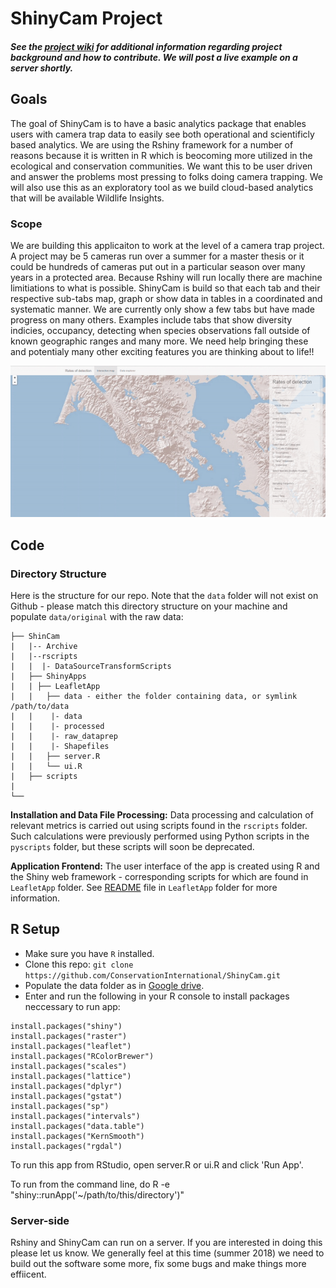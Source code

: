 # ShinyCam Project

#####  See the [project wiki](https://github.com/ConservationInternational/ShinyCam/wiki) for additional information regarding project background and how to contribute. We will post a live example on a server shortly. <!--Please look [here](http://analytics.teamnetwork.org/efegraus/ShinyCam/ShinyApps/LeafletApp/) for version of the ShinyCam app currently in production.-->

## Goals
The goal of ShinyCam is to have a basic analytics package that enables users with camera trap data to easily see both operational and scientificly based analytics. We are using the Rshiny framework for a number of reasons because it is written in R which is beocoming more utilized in the ecological and conservation communities. We want this to be user driven and answer the problems most pressing to folks doing camera trapping. We will also use this as an exploratory tool as we build cloud-based analytics that will be available Wildlife Insights. 

### Scope
We are building this applicaiton to work at the level of a camera trap project. A project may be 5 cameras run over a summer for a master thesis or it could be hundreds of cameras put out in a particular season over many years in a protected area.  Because Rshiny will run locally there are machine limitiations to what is possible. ShinyCam is build so that each tab and their respective sub-tabs map, graph or show data in tables in a coordinated and systematic manner. We are currently only show a few tabs but have made progress on many others. Examples include tabs that show diversity indicies, occupancy, detecting when species observations fall outside of known geographic ranges and many more.  We need help bringing these and potentialy many other exciting features you are thinking about to life!!

![alt tag](https://github.com/ConservationInternational/ShinyCam/blob/master/shinycam.gif)

## Code
### Directory Structure
Here is the structure for our repo. Note that the `data` folder will not exist on Github - please match this directory structure on your machine and populate `data/original` with the raw data:

```.
├── ShinCam
|   |-- Archive
|   |--rscripts
|   |  |- DataSourceTransformScripts
|   ├── ShinyApps
|   | ├── LeafletApp
|   |   ├── data - either the folder containing data, or symlink /path/to/data
|   |    |- data
|   |    |- processed
|   |    |- raw_dataprep
|   |    |- Shapefiles
|   |   ├── server.R
|   |   └── ui.R
|   ├── scripts
|   
└──
```

**Installation and Data File Processing:** Data processing and calculation of relevant metrics is carried out using scripts found in the `rscripts` folder. Such calculations were previously performed using Python scripts in the `pyscripts` folder, but these scripts will soon be deprecated. 

**Application Frontend:** The user interface of the app is created using R and the Shiny web framework - corresponding scripts for which are found in `LeafletApp` folder. See [README](https://github.com/ConservationInternational/ShinyCam/tree/master/ShinyApps/LeafletApp) file in `LeafletApp` folder for more information.

R Setup
-----
- Make sure you have `R` installed.  
- Clone this repo: `git clone https://github.com/ConservationInternational/ShinyCam.git`
- Populate the data folder as in [Google drive](https://drive.google.com/folderview?id=0BzoemeOsgjRIb2R1ZWo5YjBCRHc&usp=sharing).
- Enter and run the following in your R console to install packages neccessary to run app:

```
install.packages("shiny")
install.packages("raster")
install.packages("leaflet")
install.packages("RColorBrewer")
install.packages("scales")
install.packages("lattice")
install.packages("dplyr")
install.packages("gstat")
install.packages("sp")
install.packages("intervals")
install.packages("data.table")
install.packages("KernSmooth")
install.packages("rgdal")
```

To run this app from RStudio, open server.R or ui.R and click 'Run App'.

To run from the command line, do R -e "shiny::runApp('~/path/to/this/directory')"

### Server-side
Rshiny and ShinyCam can run on a server. If you are interested in doing this please let us know. We generally feel at this time (summer 2018) we need to build out the software some more, fix some bugs and make things more effiicent. 
